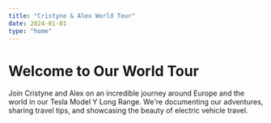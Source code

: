 ```yaml
---
title: "Cristyne & Alex World Tour"
date: 2024-01-01
type: "home"
---
```


# Welcome to Our World Tour

Join Cristyne and Alex on an incredible journey around Europe and the world in our Tesla Model Y Long Range. We're documenting our adventures, sharing travel tips, and showcasing the beauty of electric vehicle travel.
